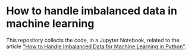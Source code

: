 # How to handle imbalanced data in machine learning
This repository collects the code, in a Jupyter Notebook, related to the article ["How to Handle Imbalanced Data for Machine Learning in Python"](https://semaphoreci.com/blog/imbalanced-data-machine-learning-python).